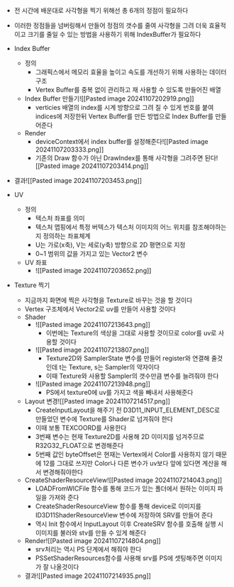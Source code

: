 - 전 시간에 배운대로 사각형을 찍기 위해선 총 6개의 정점이 필요하다
- 이러한 정점들을 넘버링해서 만들어 정점의 갯수를 줄여 사각형을 그려 더욱 효율적이고 크기를 줄일 수 있는 방법을 사용하기 위해 IndexBuffer가 필요하다

- Index Buffer
	- 정의
		- 그래픽스에서 메모리 효율을 높이고 속도를 개선하기 위해 사용하는 데이터 구조
		- Vertex Buffer를 중복 없이 관리하고 재 사용할 수 있도록 만들어진 배열
	- Index Buffer 만들기![[Pasted image 20241107202919.png]]
		- verticies 배열의 index를 시계 방향으로 그려 질 수 있게 번호를 붙여 indices에 저장한뒤 Vertex Buffer를 만든 방법으로 Index Buffer를 만들어준다
	- Render
		- deviceContext에서 index buffer를 설정해준다![[Pasted image 20241107203333.png]]
		- 기존의 Draw 함수가 아닌 DrawIndex를 통해 사각형을 그려주면 된다![[Pasted image 20241107203414.png]]
- 결과![[Pasted image 20241107203453.png]]

- UV
	- 정의
		- 텍스처 좌표를 의미
		- 텍스처 맵핑에서 특정 버텍스가 텍스처 이미지의 어느 위치를 참조해야하는지 정의하는 좌표체계
		- U는 가로(x축), V는 세로(y축) 방향으로 2D 평면으로 지정
		- 0~1 범위의 값을 가지고 있는 Vector2 변수
	- UV 좌표
		- ![[Pasted image 20241107203652.png]]

- Texture 찍기
	- 지금까지 화면에 찍은 사각형을 Texture로 바꾸는 것을 할 것이다
	- Vertex 구조체에서 Vector2로 uv를 만들어 사용할 것이다
	- Shader
		- ![[Pasted image 20241107213643.png]]
			- 이번에는 Texture의 색상을 그대로 사용할 것이므로 color를 uv로 사용할 것이다
		- ![[Pasted image 20241107213807.png]]
			- Texture2D와 SamplerState 변수를 만들어 register와 연결해 줄것인데 t는 Texture, s는 Sampler의 약자이다
			- 이때 Texture와 사용할 Sampler의 갯수만큼 변수를 늘려줘야 한다
		- ![[Pasted image 20241107213948.png]]
			- PS에서 texture0에 uv를 가지고 색을 빼내서 사용해준다
	- Layout 변경![[Pasted image 20241107214517.png]]
		- CreateInputLayout을 해주기 전 D3D11_INPUT_ELEMENT_DESC로 만들었던 변수에 Texture를 Shader로 넘겨줘야 한다
		- 이때 보통 TEXCOORD를 사용한다
		- 3번째 변수는 현재 Texture2D를 사용해 2D 이미지를 넘겨주므로 R32G32_FLOAT으로 변경해준다
		- 5번째 값인 byteOffset은 현재는 Vertex에서 Color를 사용하지 않기 때문에 12를 그대로 쓰지만 Color나 다른 변수가 uv보다 앞에 있다면 계산을 해서 변경해줘야한다
	- CreateShaderResourceView![[Pasted image 20241107214043.png]]
		- LOADFromWICFile 함수를 통해 코드가 있는 폴더에서 원하는 이미지 파일을 가져와 준다
		-  CreateShaderResourceView 함수를 통해 device로 이미지를 ID3D11ShaderResourceView 변수에 저장하여 SRV를 만들어 준다
		- 역시 Init 함수에서 InputLayout 이후 CreateSRV 함수를 호출해 실행 시 이미지를 불러와 stv를 만들 수 있게 해준다
	- Render![[Pasted image 20241107214804.png]]
		- srv처리는 역시 PS 단계에서 해줘야 한다
		- PSSetShaderResources함수를 사용해 srv를 PS에 셋팅해주면 이미지가 잘 나올것이다
	- 결과![[Pasted image 20241107214935.png]]